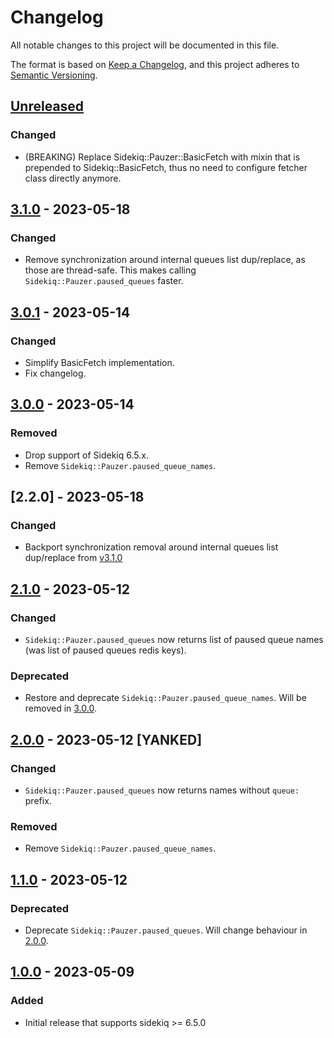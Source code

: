 # Changelog

All notable changes to this project will be documented in this file.

The format is based on [Keep a Changelog](https://keepachangelog.com/en/1.1.0/),
and this project adheres to [Semantic Versioning](https://semver.org/spec/v2.0.0.html).


## [Unreleased]

### Changed

- (BREAKING) Replace Sidekiq::Pauzer::BasicFetch with mixin that is prepended to
  Sidekiq::BasicFetch, thus no need to configure fetcher class directly anymore.

## [3.1.0] - 2023-05-18

### Changed

- Remove synchronization around internal queues list dup/replace, as those are
  thread-safe. This makes calling `Sidekiq::Pauzer.paused_queues` faster.


## [3.0.1] - 2023-05-14

### Changed

- Simplify BasicFetch implementation.
- Fix changelog.


## [3.0.0] - 2023-05-14

### Removed

- Drop support of Sidekiq 6.5.x.
- Remove `Sidekiq::Pauzer.paused_queue_names`.


## [2.2.0] - 2023-05-18

### Changed

- Backport synchronization removal around internal queues list dup/replace
  from [v3.1.0](https://gitlab.com/ixti/sidekiq-pauzer/-/tree/v3.1.0)


## [2.1.0] - 2023-05-12

### Changed

- `Sidekiq::Pauzer.paused_queues` now returns list of paused queue names (was
  list of paused queues redis keys).

### Deprecated

- Restore and deprecate `Sidekiq::Pauzer.paused_queue_names`.
  Will be removed in [3.0.0].


## [2.0.0] - 2023-05-12 [YANKED]

### Changed

- `Sidekiq::Pauzer.paused_queues` now returns names without `queue:` prefix.

### Removed

- Remove `Sidekiq::Pauzer.paused_queue_names`.


## [1.1.0] - 2023-05-12

### Deprecated

- Deprecate `Sidekiq::Pauzer.paused_queues`. Will change behaviour in [2.0.0].


## [1.0.0] - 2023-05-09

### Added

- Initial release that supports sidekiq >= 6.5.0


[unreleased]: https://gitlab.com/ixti/sidekiq-pauzer/-/compare/v3.1.0...main
[3.1.0]: https://gitlab.com/ixti/sidekiq-pauzer/-/compare/v3.0.1...v3.1.0
[3.0.1]: https://gitlab.com/ixti/sidekiq-pauzer/-/compare/v3.0.0...v3.0.1
[3.0.0]: https://gitlab.com/ixti/sidekiq-pauzer/-/compare/v2.1.0...v3.0.0
[2.1.0]: https://gitlab.com/ixti/sidekiq-pauzer/-/compare/v2.0.0...v2.1.0
[2.0.0]: https://gitlab.com/ixti/sidekiq-pauzer/-/compare/v1.1.0...v2.0.0
[1.1.0]: https://gitlab.com/ixti/sidekiq-pauzer/-/compare/v1.0.0...v1.1.0
[1.0.0]: https://gitlab.com/ixti/sidekiq-pauzer/-/tree/v1.0.0
